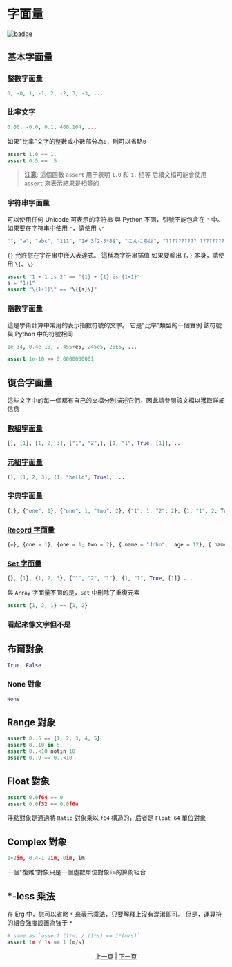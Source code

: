 # 字面量

[![badge](https://img.shields.io/endpoint.svg?url=https%3A%2F%2Fgezf7g7pd5.execute-api.ap-northeast-1.amazonaws.com%2Fdefault%2Fsource_up_to_date%3Fowner%3Derg-lang%26repos%3Derg%26ref%3Dmain%26path%3Ddoc/EN/syntax/01_literal.md%26commit_hash%3D51de3c9d5a9074241f55c043b9951b384836b258)](https://gezf7g7pd5.execute-api.ap-northeast-1.amazonaws.com/default/source_up_to_date?owner=erg-lang&repos=erg&ref=main&path=doc/EN/syntax/01_literal.md&commit_hash=51de3c9d5a9074241f55c043b9951b384836b258)

## 基本字面量

### 整數字面量

```python
0, -0, 1, -1, 2, -2, 3, -3, ...
```

### 比率文字

```python
0.00, -0.0, 0.1, 400.104, ...
```

如果"比率"文字的整數或小數部分為`0`，則可以省略`0`

```python
assert 1.0 == 1.
assert 0.5 == .5
```

> __注意__: 這個函數 `assert` 用于表明 `1.0` 和 `1.` 相等
后續文檔可能會使用 `assert` 來表示結果是相等的

### 字符串字面量

可以使用任何 Unicode 可表示的字符串
與 Python 不同，引號不能包含在 `'` 中。 如果要在字符串中使用 `"`，請使用 `\"`

```python
"", "a", "abc", "111", "1# 3f2-3*8$", "こんにちは", "?????????? ??????????", ...
```

`{}` 允許您在字符串中嵌入表達式。 這稱為字符串插值
如果要輸出 `{`、`}` 本身，請使用 `\{`、`\}`

```python
assert "1 + 1 is 2" == "{1} + {1} is {1+1}"
s = "1+1"
assert "\{1+1}\" == "\{{s}\}"
```

### 指數字面量

這是學術計算中常用的表示指數符號的文字。 它是"比率"類型的一個實例
該符號與 Python 中的符號相同

```python
1e-34, 0.4e-10, 2.455+e5, 245e5, 25E5, ...
```

```python
assert 1e-10 == 0.0000000001
```

## 復合字面量

這些文字中的每一個都有自己的文檔分別描述它們，因此請參閱該文檔以獲取詳細信息

### [數組字面量](./10_array.md)

```python
[], [1], [1, 2, 3], ["1", "2",], [1, "1", True, [1]], ...
```

### [元組字面量](./11_tuple.md)

```python
(), (1, 2, 3), (1, "hello", True), ...
```

### [字典字面量](./12_dict.md)

```python
{:}, {"one": 1}, {"one": 1, "two": 2}, {"1": 1, "2": 2}, {1: "1", 2: True, "three": [1]}, ...
```

### [Record 字面量](./13_record.md)

```python
{=}, {one = 1}, {one = 1; two = 2}, {.name = "John"; .age = 12}, {.name = Str; .age = Nat}, ...
```

### [Set 字面量](./14_set.md)

```python
{}, {1}, {1, 2, 3}, {"1", "2", "1"}, {1, "1", True, [1]} ...
```

與 `Array` 字面量不同的是，`Set` 中刪除了重復元素

```python
assert {1, 2, 1} == {1, 2}
```

### 看起來像文字但不是

## 布爾對象

```python
True, False
```

### None 對象

```python
None
```

## Range 對象

```python
assert 0..5 == {1, 2, 3, 4, 5}
assert 0..10 in 5
assert 0..<10 notin 10
assert 0..9 == 0..<10
```

## Float 對象

```python
assert 0.0f64 == 0
assert 0.0f32 == 0.0f64
```

浮點對象是通過將 `Ratio` 對象乘以 `f64` 構造的，后者是 `Float 64` 單位對象

## Complex 對象

```python
1+2im, 0.4-1.2im, 0im, im
```

一個"復雜"對象只是一個虛數單位對象`im`的算術組合

## *-less 乘法

在 Erg 中，您可以省略 `*` 來表示乘法，只要解釋上沒有混淆即可。 但是，運算符的組合強度設置為強于 `*`

```python
# same as `assert (1*m) / (1*s) == 1*(m/s)`
assert 1m / 1s == 1 (m/s)
```

<p align='center'>
    <a href='./00_basic.md'>上一頁</a> | <a href='./02_name.md'>下一頁</a>
</p>
